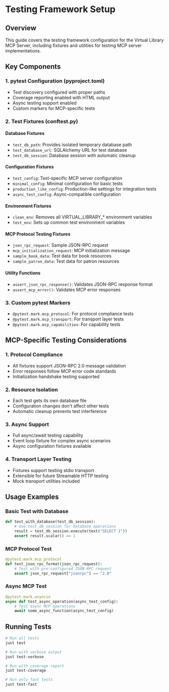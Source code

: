 # Testing Framework Setup

## Overview

This guide covers the testing framework configuration for the Virtual Library MCP Server, including fixtures and utilities for testing MCP server implementations.

## Key Components

### 1. pytest Configuration (pyproject.toml)

- Test discovery configured with proper paths
- Coverage reporting enabled with HTML output
- Async testing support enabled
- Custom markers for MCP-specific tests

### 2. Test Fixtures (conftest.py)

#### Database Fixtures

- `test_db_path`: Provides isolated temporary database path
- `test_database_url`: SQLAlchemy URL for test database
- `test_db_session`: Database session with automatic cleanup

#### Configuration Fixtures

- `test_config`: Test-specific MCP server configuration
- `minimal_config`: Minimal configuration for basic tests
- `production_like_config`: Production-like settings for integration tests
- `async_test_config`: Async-compatible configuration

#### Environment Fixtures

- `clean_env`: Removes all VIRTUAL_LIBRARY_* environment variables
- `test_env`: Sets up common test environment variables

#### MCP Protocol Testing Fixtures

- `json_rpc_request`: Sample JSON-RPC request
- `mcp_initialization_request`: MCP initialization message
- `sample_book_data`: Test data for book resources
- `sample_patron_data`: Test data for patron resources

#### Utility Functions

- `assert_json_rpc_response()`: Validates JSON-RPC response format
- `assert_mcp_error()`: Validates MCP error responses

### 3. Custom pytest Markers

- `@pytest.mark.mcp_protocol`: For protocol compliance tests
- `@pytest.mark.mcp_transport`: For transport layer tests
- `@pytest.mark.mcp_capabilities`: For capability tests

## MCP-Specific Testing Considerations

### 1. Protocol Compliance

- All fixtures support JSON-RPC 2.0 message validation
- Error responses follow MCP error code standards
- Initialization handshake testing supported

### 2. Resource Isolation

- Each test gets its own database file
- Configuration changes don't affect other tests
- Automatic cleanup prevents test interference

### 3. Async Support

- Full async/await testing capability
- Event loop fixture for complex async scenarios
- Async configuration fixtures available

### 4. Transport Layer Testing

- Fixtures support testing stdio transport
- Extensible for future Streamable HTTP testing
- Mock transport utilities included

## Usage Examples

### Basic Test with Database

```python
def test_with_database(test_db_session):
    # Use test_db_session for database operations
    result = test_db_session.execute(text("SELECT 1"))
    assert result.scalar() == 1
```

### MCP Protocol Test

```python
@pytest.mark.mcp_protocol
def test_json_rpc_format(json_rpc_request):
    # Test with pre-configured JSON-RPC request
    assert json_rpc_request["jsonrpc"] == "2.0"
```

### Async MCP Test

```python
@pytest.mark.asyncio
async def test_async_operation(async_test_config):
    # Test async MCP operations
    await some_async_function(async_test_config)
```

## Running Tests

```bash
# Run all tests
just test

# Run with verbose output
just test-verbose

# Run with coverage report
just test-coverage

# Run only fast tests
just test-fast
```

